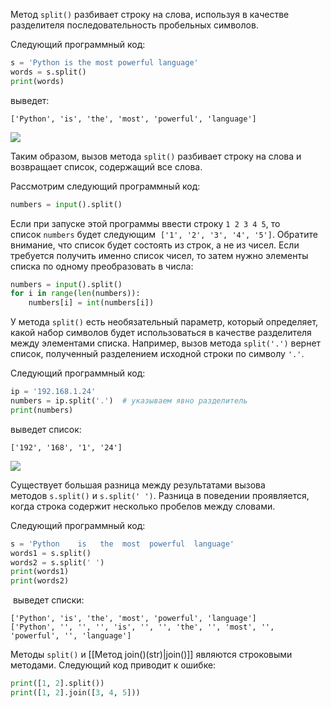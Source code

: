 

Метод `split()` разбивает строку на слова, используя в качестве разделителя последовательность пробельных символов.

Следующий программный код:

```python
s = 'Python is the most powerful language'
words = s.split()
print(words)
```

выведет: 

```no-highlight
['Python', 'is', 'the', 'most', 'powerful', 'language']
```

![](https://ucarecdn.com/c9f3ad54-fa80-4bf5-a5d9-b7aaf8f1310b/)

Таким образом, вызов метода `split()` разбивает строку на слова и возвращает список, содержащий все слова.

Рассмотрим следующий программный код:

```python
numbers = input().split()
```

Если при запуске этой программы ввести строку `1 2 3 4 5`, то список `numbers` будет следующим  `['1', '2', '3', '4', '5']`. Обратите внимание, что список будет состоять из строк, а не из чисел. Если требуется получить именно список чисел, то затем нужно элементы списка по одному преобразовать в числа:

```python
numbers = input().split()
for i in range(len(numbers)):
    numbers[i] = int(numbers[i])
```


У метода `split()` есть необязательный параметр, который определяет, какой набор символов будет использоваться в качестве разделителя между элементами списка. Например, вызов метода `split('.')` вернет список, полученный разделением исходной строки по символу `'.'`.

Следующий программный код:

```python
ip = '192.168.1.24'
numbers = ip.split('.')  # указываем явно разделитель
print(numbers)
```

выведет список:

```no-highlight
['192', '168', '1', '24']
```

 ![](https://ucarecdn.com/5e4e3af1-23ed-44cd-a893-93e5cd52b9d8/)
 
Существует большая разница между результатами вызова методов `s.split()` и `s.split(' ')`. Разница в поведении проявляется, когда строка содержит несколько пробелов между словами.

Следующий программный код:

```python
s = 'Python    is   the  most  powerful  language'
words1 = s.split()
words2 = s.split(' ')
print(words1)
print(words2)
```

 выведет списки:

```no-highlight
['Python', 'is', 'the', 'most', 'powerful', 'language']
['Python', '', '', '', 'is', '', '', 'the', '', 'most', '', 'powerful', '', 'language']
```

Методы `split()` и [[Метод join()(str)|join()]] являются строковыми методами. Следующий код приводит к ошибке:

```python
print([1, 2].split())
print([1, 2].join([3, 4, 5]))
```